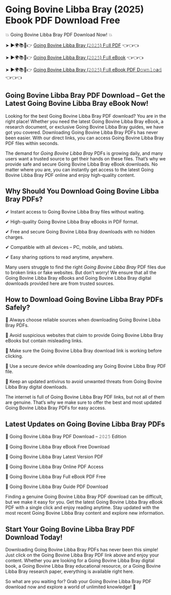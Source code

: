 # Going Bovine Libba Bray (2025) Ebook PDF Download Free

💥 Going Bovine Libba Bray PDF Download Now! 💥

➤ ►🌍📚📱👉 [Going Bovine Libba Bray (𝟸𝟶𝟸𝟻) F𝚞ll PDF](https://getpdf.xyz/going-bovine-libba-bray) 👈👈👈


➤ ►🌍📚📱👉 [Going Bovine Libba Bray (𝟸𝟶𝟸𝟻) F𝚞ll eBook](https://getpdf.xyz/going-bovine-libba-bray) 👈👈👈


➤ ►🌍📚📱👉 [Going Bovine Libba Bray (𝟸𝟶𝟸𝟻) F𝚞ll eBook PDF D𝚘𝚠𝚗𝚕𝚘a𝚍](https://getpdf.xyz/going-bovine-libba-bray) 👈👈👈


## Going Bovine Libba Bray PDF Download – Get the Latest Going Bovine Libba Bray eBook Now!

Looking for the best Going Bovine Libba Bray PDF download? You are in the right place! Whether you need the latest Going Bovine Libba Bray eBook, a research document, or exclusive Going Bovine Libba Bray guides, we have got you covered. Downloading Going Bovine Libba Bray PDFs has never been easier. With our direct links, you can access Going Bovine Libba Bray PDF files within seconds.

The demand for *Going Bovine Libba Bray* PDFs is growing daily, and many users want a trusted source to get their hands on these files. That’s why we provide safe and secure Going Bovine Libba Bray eBook downloads. No matter where you are, you can instantly get access to the latest Going Bovine Libba Bray PDF online and enjoy high-quality content.

## Why Should You Download Going Bovine Libba Bray PDFs?

✔ Instant access to Going Bovine Libba Bray files without waiting.

✔ High-quality Going Bovine Libba Bray eBooks in PDF format.

✔ Free and secure Going Bovine Libba Bray downloads with no hidden charges.

✔ Compatible with all devices – PC, mobile, and tablets.

✔ Easy sharing options to read anytime, anywhere.

Many users struggle to find the right *Going Bovine Libba Bray* PDF files due to broken links or fake websites. But don’t worry! We ensure that all the Going Bovine Libba Bray eBooks and Going Bovine Libba Bray digital downloads provided here are from trusted sources.

## How to Download Going Bovine Libba Bray PDFs Safely?

📌 Always choose reliable sources when downloading Going Bovine Libba Bray PDFs.

📌 Avoid suspicious websites that claim to provide Going Bovine Libba Bray eBooks but contain misleading links.

📌 Make sure the Going Bovine Libba Bray download link is working before clicking.

📌 Use a secure device while downloading any Going Bovine Libba Bray PDF file.

📌 Keep an updated antivirus to avoid unwanted threats from Going Bovine Libba Bray digital downloads.

The internet is full of Going Bovine Libba Bray PDF links, but not all of them are genuine. That’s why we make sure to offer the best and most updated Going Bovine Libba Bray PDFs for easy access.

## Latest Updates on Going Bovine Libba Bray PDFs

🔹 Going Bovine Libba Bray PDF Download – 𝟸𝟶𝟸𝟻 Edition

🔹 Going Bovine Libba Bray eBook Free Download

🔹 Going Bovine Libba Bray Latest Version PDF

🔹 Going Bovine Libba Bray Online PDF Access

🔹 Going Bovine Libba Bray Full eBook PDF Free

🔹 Going Bovine Libba Bray Guide PDF Download

Finding a genuine Going Bovine Libba Bray PDF download can be difficult, but we make it easy for you. Get the latest Going Bovine Libba Bray eBook PDF with a single click and enjoy reading anytime. Stay updated with the most recent Going Bovine Libba Bray content and explore new information.

## Start Your Going Bovine Libba Bray PDF Download Today!

Downloading Going Bovine Libba Bray PDFs has never been this simple! Just click on the Going Bovine Libba Bray PDF link above and enjoy your content. Whether you are looking for a Going Bovine Libba Bray digital book, a Going Bovine Libba Bray educational resource, or a Going Bovine Libba Bray research paper, everything is available right here.

So what are you waiting for? Grab your Going Bovine Libba Bray PDF download now and explore a world of unlimited knowledge! 🚀